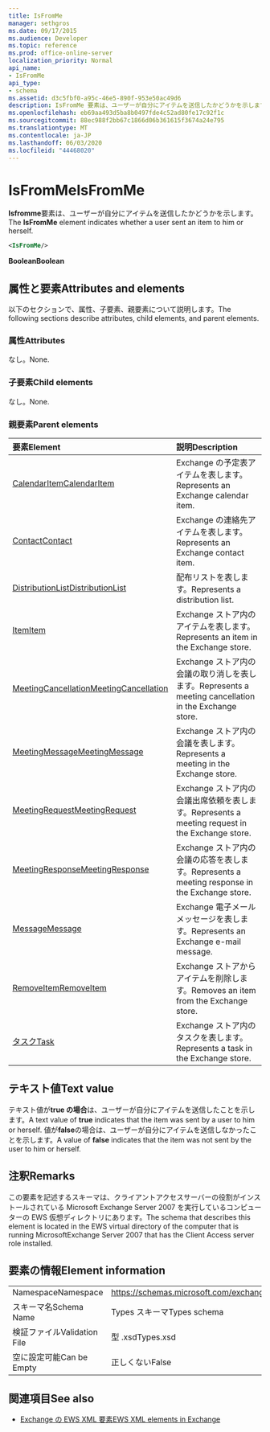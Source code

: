 ```yaml
---
title: IsFromMe
manager: sethgros
ms.date: 09/17/2015
ms.audience: Developer
ms.topic: reference
ms.prod: office-online-server
localization_priority: Normal
api_name:
- IsFromMe
api_type:
- schema
ms.assetid: d3c5fbf0-a95c-46e5-890f-953e50ac49d6
description: IsFromMe 要素は、ユーザーが自分にアイテムを送信したかどうかを示します。
ms.openlocfilehash: eb69aa493d5ba8b0497fde4c52ad80fe17c92f1c
ms.sourcegitcommit: 88ec988f2bb67c1866d06b361615f3674a24e795
ms.translationtype: MT
ms.contentlocale: ja-JP
ms.lasthandoff: 06/03/2020
ms.locfileid: "44468020"
---
```

# <a name="isfromme"></a><span data-ttu-id="7c2ce-103">IsFromMe</span><span class="sxs-lookup"><span data-stu-id="7c2ce-103">IsFromMe</span></span>

<span data-ttu-id="7c2ce-104">**Isfromme**要素は、ユーザーが自分にアイテムを送信したかどうかを示します。</span><span class="sxs-lookup"><span data-stu-id="7c2ce-104">The **IsFromMe** element indicates whether a user sent an item to him or herself.</span></span> 
  
```xml
<IsFromMe/>
```

 <span data-ttu-id="7c2ce-105">**Boolean**</span><span class="sxs-lookup"><span data-stu-id="7c2ce-105">**Boolean**</span></span>
## <a name="attributes-and-elements"></a><span data-ttu-id="7c2ce-106">属性と要素</span><span class="sxs-lookup"><span data-stu-id="7c2ce-106">Attributes and elements</span></span>

<span data-ttu-id="7c2ce-107">以下のセクションで、属性、子要素、親要素について説明します。</span><span class="sxs-lookup"><span data-stu-id="7c2ce-107">The following sections describe attributes, child elements, and parent elements.</span></span>
  
### <a name="attributes"></a><span data-ttu-id="7c2ce-108">属性</span><span class="sxs-lookup"><span data-stu-id="7c2ce-108">Attributes</span></span>

<span data-ttu-id="7c2ce-109">なし。</span><span class="sxs-lookup"><span data-stu-id="7c2ce-109">None.</span></span>
  
### <a name="child-elements"></a><span data-ttu-id="7c2ce-110">子要素</span><span class="sxs-lookup"><span data-stu-id="7c2ce-110">Child elements</span></span>

<span data-ttu-id="7c2ce-111">なし。</span><span class="sxs-lookup"><span data-stu-id="7c2ce-111">None.</span></span>
  
### <a name="parent-elements"></a><span data-ttu-id="7c2ce-112">親要素</span><span class="sxs-lookup"><span data-stu-id="7c2ce-112">Parent elements</span></span>

|<span data-ttu-id="7c2ce-113">**要素**</span><span class="sxs-lookup"><span data-stu-id="7c2ce-113">**Element**</span></span>|<span data-ttu-id="7c2ce-114">**説明**</span><span class="sxs-lookup"><span data-stu-id="7c2ce-114">**Description**</span></span>|
|:-----|:-----|
|[<span data-ttu-id="7c2ce-115">CalendarItem</span><span class="sxs-lookup"><span data-stu-id="7c2ce-115">CalendarItem</span></span>](calendaritem.md) <br/> |<span data-ttu-id="7c2ce-116">Exchange の予定表アイテムを表します。</span><span class="sxs-lookup"><span data-stu-id="7c2ce-116">Represents an Exchange calendar item.</span></span>  <br/> |
|[<span data-ttu-id="7c2ce-117">Contact</span><span class="sxs-lookup"><span data-stu-id="7c2ce-117">Contact</span></span>](contact.md) <br/> |<span data-ttu-id="7c2ce-118">Exchange の連絡先アイテムを表します。</span><span class="sxs-lookup"><span data-stu-id="7c2ce-118">Represents an Exchange contact item.</span></span>  <br/> |
|[<span data-ttu-id="7c2ce-119">DistributionList</span><span class="sxs-lookup"><span data-stu-id="7c2ce-119">DistributionList</span></span>](distributionlist.md) <br/> |<span data-ttu-id="7c2ce-120">配布リストを表します。</span><span class="sxs-lookup"><span data-stu-id="7c2ce-120">Represents a distribution list.</span></span>  <br/> |
|[<span data-ttu-id="7c2ce-121">Item</span><span class="sxs-lookup"><span data-stu-id="7c2ce-121">Item</span></span>](item.md) <br/> |<span data-ttu-id="7c2ce-122">Exchange ストア内のアイテムを表します。</span><span class="sxs-lookup"><span data-stu-id="7c2ce-122">Represents an item in the Exchange store.</span></span>  <br/> |
|[<span data-ttu-id="7c2ce-123">MeetingCancellation</span><span class="sxs-lookup"><span data-stu-id="7c2ce-123">MeetingCancellation</span></span>](meetingcancellation.md) <br/> |<span data-ttu-id="7c2ce-124">Exchange ストア内の会議の取り消しを表します。</span><span class="sxs-lookup"><span data-stu-id="7c2ce-124">Represents a meeting cancellation in the Exchange store.</span></span>  <br/> |
|[<span data-ttu-id="7c2ce-125">MeetingMessage</span><span class="sxs-lookup"><span data-stu-id="7c2ce-125">MeetingMessage</span></span>](meetingmessage.md) <br/> |<span data-ttu-id="7c2ce-126">Exchange ストア内の会議を表します。</span><span class="sxs-lookup"><span data-stu-id="7c2ce-126">Represents a meeting in the Exchange store.</span></span>  <br/> |
|[<span data-ttu-id="7c2ce-127">MeetingRequest</span><span class="sxs-lookup"><span data-stu-id="7c2ce-127">MeetingRequest</span></span>](meetingrequest.md) <br/> |<span data-ttu-id="7c2ce-128">Exchange ストア内の会議出席依頼を表します。</span><span class="sxs-lookup"><span data-stu-id="7c2ce-128">Represents a meeting request in the Exchange store.</span></span>  <br/> |
|[<span data-ttu-id="7c2ce-129">MeetingResponse</span><span class="sxs-lookup"><span data-stu-id="7c2ce-129">MeetingResponse</span></span>](meetingresponse.md) <br/> |<span data-ttu-id="7c2ce-130">Exchange ストア内の会議の応答を表します。</span><span class="sxs-lookup"><span data-stu-id="7c2ce-130">Represents a meeting response in the Exchange store.</span></span>  <br/> |
|[<span data-ttu-id="7c2ce-131">Message</span><span class="sxs-lookup"><span data-stu-id="7c2ce-131">Message</span></span>](message-ex15websvcsotherref.md) <br/> |<span data-ttu-id="7c2ce-132">Exchange 電子メールメッセージを表します。</span><span class="sxs-lookup"><span data-stu-id="7c2ce-132">Represents an Exchange e-mail message.</span></span>  <br/> |
|[<span data-ttu-id="7c2ce-133">RemoveItem</span><span class="sxs-lookup"><span data-stu-id="7c2ce-133">RemoveItem</span></span>](removeitem.md) <br/> |<span data-ttu-id="7c2ce-134">Exchange ストアからアイテムを削除します。</span><span class="sxs-lookup"><span data-stu-id="7c2ce-134">Removes an item from the Exchange store.</span></span>  <br/> |
|[<span data-ttu-id="7c2ce-135">タスク</span><span class="sxs-lookup"><span data-stu-id="7c2ce-135">Task</span></span>](task.md) <br/> |<span data-ttu-id="7c2ce-136">Exchange ストア内のタスクを表します。</span><span class="sxs-lookup"><span data-stu-id="7c2ce-136">Represents a task in the Exchange store.</span></span>  <br/> |
   
## <a name="text-value"></a><span data-ttu-id="7c2ce-137">テキスト値</span><span class="sxs-lookup"><span data-stu-id="7c2ce-137">Text value</span></span>

<span data-ttu-id="7c2ce-138">テキスト値が**true の場合**は、ユーザーが自分にアイテムを送信したことを示します。</span><span class="sxs-lookup"><span data-stu-id="7c2ce-138">A text value of **true** indicates that the item was sent by a user to him or herself.</span></span> <span data-ttu-id="7c2ce-139">値が**false**の場合は、ユーザーが自分にアイテムを送信しなかったことを示します。</span><span class="sxs-lookup"><span data-stu-id="7c2ce-139">A value of **false** indicates that the item was not sent by the user to him or herself.</span></span> 
  
## <a name="remarks"></a><span data-ttu-id="7c2ce-140">注釈</span><span class="sxs-lookup"><span data-stu-id="7c2ce-140">Remarks</span></span>

<span data-ttu-id="7c2ce-141">この要素を記述するスキーマは、クライアントアクセスサーバーの役割がインストールされている Microsoft Exchange Server 2007 を実行しているコンピューターの EWS 仮想ディレクトリにあります。</span><span class="sxs-lookup"><span data-stu-id="7c2ce-141">The schema that describes this element is located in the EWS virtual directory of the computer that is running MicrosoftExchange Server 2007 that has the Client Access server role installed.</span></span>
  
## <a name="element-information"></a><span data-ttu-id="7c2ce-142">要素の情報</span><span class="sxs-lookup"><span data-stu-id="7c2ce-142">Element information</span></span>

|||
|:-----|:-----|
|<span data-ttu-id="7c2ce-143">Namespace</span><span class="sxs-lookup"><span data-stu-id="7c2ce-143">Namespace</span></span>  <br/> |https://schemas.microsoft.com/exchange/services/2006/types  <br/> |
|<span data-ttu-id="7c2ce-144">スキーマ名</span><span class="sxs-lookup"><span data-stu-id="7c2ce-144">Schema Name</span></span>  <br/> |<span data-ttu-id="7c2ce-145">Types スキーマ</span><span class="sxs-lookup"><span data-stu-id="7c2ce-145">Types schema</span></span>  <br/> |
|<span data-ttu-id="7c2ce-146">検証ファイル</span><span class="sxs-lookup"><span data-stu-id="7c2ce-146">Validation File</span></span>  <br/> |<span data-ttu-id="7c2ce-147">型 .xsd</span><span class="sxs-lookup"><span data-stu-id="7c2ce-147">Types.xsd</span></span>  <br/> |
|<span data-ttu-id="7c2ce-148">空に設定可能</span><span class="sxs-lookup"><span data-stu-id="7c2ce-148">Can be Empty</span></span>  <br/> |<span data-ttu-id="7c2ce-149">正しくない</span><span class="sxs-lookup"><span data-stu-id="7c2ce-149">False</span></span>  <br/> |
   
## <a name="see-also"></a><span data-ttu-id="7c2ce-150">関連項目</span><span class="sxs-lookup"><span data-stu-id="7c2ce-150">See also</span></span>



- [<span data-ttu-id="7c2ce-151">Exchange の EWS XML 要素</span><span class="sxs-lookup"><span data-stu-id="7c2ce-151">EWS XML elements in Exchange</span></span>](ews-xml-elements-in-exchange.md)

